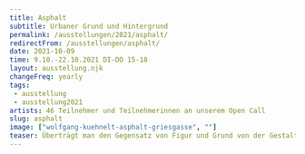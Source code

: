 ```yaml
---
title: Asphalt
subtitle: Urbaner Grund und Hintergrund
permalink: /ausstellungen/2021/asphalt/
redirectFrom: /ausstellungen/asphalt/
date: 2021-10-09
time: 9.10.-22.10.2021 DI-DO 15-18
layout: ausstellung.njk
changeFreq: yearly
tags: 
 - ausstellung
 - ausstellung2021
artists: 46 Teilnehmer und Teilnehmerinnen an unserem Open Call
slug: asphalt
image: ["wolfgang-kuehnelt-asphalt-griesgasse", ""]
teaser: Überträgt man den Gegensatz von Figur und Grund von der Gestaltpsychologie auf die Architektur, dann ist fast überall Asphalt der Grund für die Figuren der Gebäude. Wir haben für das Projekt Asphalt nach Bildern gesucht, die dieses Verhältnis von Grund und Figur unterlaufen und den Asphalt sichtbar machen – Bilder, die versuchen, das Material und die mit ihm hergestellten Oberfläche nicht nur als Bühne, sondern auch als Mitspieler des Urbanen zu zeigen.
---
```

